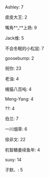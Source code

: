 Ashley:
7

皮皮大王:
2

嘴角*^_^*上扬:
9

Jack维:
5

不会冬眠的小松鼠:
7 

goosebump:
2

祝你:
23

老油:
4

橘猫八百吨:
4 

Meng-Yang:
4

??:
4

伯兰:
7

一川烟草:
6

徐非文:
22

机智糖姜续鱼年:
4

suxy:
14

子默、:
5